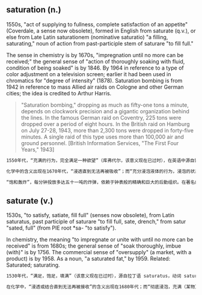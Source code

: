 ## saturation (n.)

1550s, "act of supplying to fullness, complete satisfaction of an appetite" (Coverdale, a sense now obsolete), formed in English from saturate (q.v.), or else from Late Latin saturationem (nominative saturatio) "a filling, saturating," noun of action from past-participle stem of saturare "to fill full."

The sense in chemistry is by 1670s, "impregnation until no more can be received;" the general sense of "action of thoroughly soaking with fluid, condition of being soaked" is by 1846. By 1964 in reference to a type of color adjustment on a television screen; earlier it had been used in chromatics for "degree of intensity" (1878). Saturation bombing is from 1942 in reference to mass Allied air raids on Cologne and other German cities; the idea is credited to Arthur Harris.

> "Saturation bombing," dropping as much as fifty-one tons a minute, depends on clockwork precision and a gigantic organization behind the lines. In the famous German raid on Coventry, 225 tons were dropped over a period of eight hours. In the British raid on Hamburg on July 27-28, 1943, more than 2,300 tons were dropped in forty-five minutes. A single raid of this type uses more than 100,000 air and ground personnel. [British Information Services, "The First Four Years," 1943]

```md
1550年代，“充满的行为，完全满足一种欲望”（库弗代尔，该意义现在已过时），在英语中源自饱和（见条目），或来自晚期拉丁语 saturationem（主格 saturatio）“填充，饱和”，是动词 saturare “填满”的过去分词词干的动作名词。

化学中的含义出现在1670年代，“浸透直到无法再被吸收”；而“充分浸泡液体的行为，浸泡的状态”的一般意义出现在1846年。到1964年，指一种电视屏幕的颜色调整；在此之前，它在色彩学中用于“强度程度”（1878）。饱和轰炸一词源于1942年，指盟军对科隆和其他德国城市的大规模空袭；这一想法归功于亚瑟·哈里斯。

“饱和轰炸”，每分钟投放多达五十一吨的炸弹，依赖于钟表般的精确和巨大的后勤组织。在著名的对考文垂的德国轰炸中，八小时内投下了225吨炸弹。在1943年7月27日至28日的英国轰炸汉堡中，四十五分钟内投下了超过2300吨炸弹。这类单次轰炸行动使用的空中和地面人员超过10万。 [英国信息服务，“头四年”，1943]
```

## saturate (v.)

1530s, "to satisfy, satiate, fill full" (senses now obsolete), from Latin saturatus, past participle of saturare "to fill full, sate, drench," from satur "sated, full" (from PIE root *sa- "to satisfy").

In chemistry, the meaning "to impregnate or unite with until no more can be received" is from 1680s; the general sense of "soak thoroughly, imbue (with)" is by 1756. The commercial sense of "oversupply" (a market, with a product) is by 1958. As a noun, "a saturated fat," by 1959. Related: Saturated; saturating.

```md
1530年代，“满足，饱足，填满”（该意义现在已过时），源自拉丁语 saturatus，动词 saturare “填满，满足，浸透”的过去分词，来自 satur “满足的，充满的”（源自原始印欧语词根 *sa- “满足”）。

在化学中，“浸透或结合直到无法再被接收”的含义出现在1680年代；而“彻底浸泡，充满（某物）”的一般意义出现在1756年。商业层面上，“过剩供应”（某市场上的产品）出现于1958年。作为名词，“饱和脂肪”在1959年使用。相关词：饱和的；饱和状态。
```
